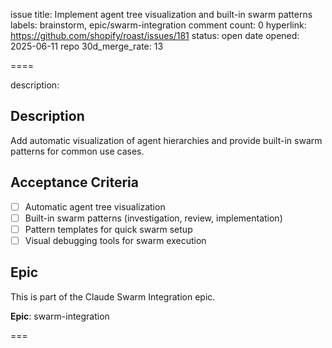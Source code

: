 issue title: Implement agent tree visualization and built-in swarm patterns
labels: brainstorm, epic/swarm-integration
comment count: 0
hyperlink: https://github.com/shopify/roast/issues/181
status: open
date opened: 2025-06-11
repo 30d_merge_rate: 13

====

description:
## Description
Add automatic visualization of agent hierarchies and provide built-in swarm patterns for common use cases.

## Acceptance Criteria
- [ ] Automatic agent tree visualization
- [ ] Built-in swarm patterns (investigation, review, implementation)
- [ ] Pattern templates for quick swarm setup
- [ ] Visual debugging tools for swarm execution

## Epic
This is part of the Claude Swarm Integration epic.

**Epic**: swarm-integration

===
